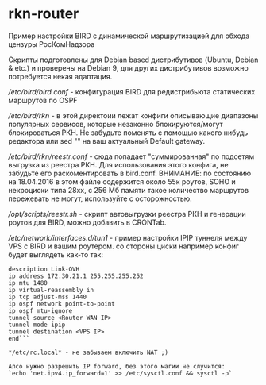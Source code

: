 # rkn-router
Пример настройки BIRD с динамической маршрутизацией для обхода цензуры РосКомНадзора

Скрипты подготовлены для Debian based дистрибутивов (Ubuntu, Debian & etc.) и проверены на Debian 9, для других дистрибутивов возможно потребуется некая адаптация.

*/etc/bird/bird.conf* - конфигурация BIRD для редистрибьюта статических маршрутов по OSPF

*/etc/bird/rkn* - в этой директоии лежат конфиги описывающие диапазоны популярных сервисов, которые незаконно блокируются/могут блокироваться РКН. Не забудьте поменять с помощью какого нибудь редактора или sed "<INSERT YOUR DEF GW>" на ваш актуальный Default gateway.

*/etc/bird/rkn/reestr.conf* - сюда попадает "суммированная" по подсетям выгрузка из реестра РКН. Для использования этого конфига, не забудьте его раскоментировать в bird.conf. ВНИМАНИЕ: по состоянию на 18.04.2016 в этом файле содержится около 55к роутов, SOHO и некроциски типа 28xx, с 256 Мб памяти такое количество маршрутов пережевать не могут, используйте с осторожностью.

*/opt/scripts/reestr.sh* - скрипт автовыгрузки реестра РКН и генерации роутов для BIRD, можно добавить в CRONTab.

*/etc/network/interfaces.d/tun1* - пример настройки IPIP туннеля между VPS с BIRD и вашим роутером.
со стороны циски например конфиг будет выглядеть как-то так:

```interface Tunnel4
description Link-OVH
ip address 172.30.21.1 255.255.255.252
ip mtu 1480
ip virtual-reassembly in
ip tcp adjust-mss 1440
ip ospf network point-to-point
ip ospf mtu-ignore
tunnel source <Router WAN IP>
tunnel mode ipip
tunnel destination <VPS IP>
end```

*/etc/rc.local* - не забываем включить NAT ;)

Алсо нужно разрешить IP forward, без этого магии не случится:
`echo 'net.ipv4.ip_forward=1' >> /etc/sysctl.conf && sysctl -p`
